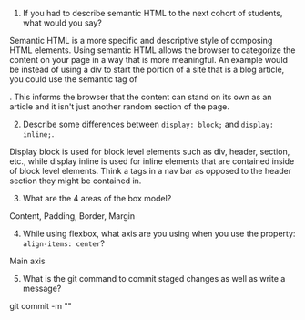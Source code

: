 1. If you had to describe semantic HTML to the next cohort of students, what would you say?

Semantic HTML is a more specific and descriptive style of composing HTML elements. 
Using semantic HTML allows the browser to categorize the content on your page in a way that is more
meaningful. An example would be instead of using a div to start the portion of a site that is a blog article, you could use the semantic tag of <article>. This informs the browser that the content can stand on its own as an article and it isn't just another random section of the page. 

2. Describe some differences between ```display: block;``` and ```display: inline;```.

Display block is used for block level elements such as div, header, section, etc., while display inline is used for inline elements that are contained inside of block level elements. Think a tags in a nav bar as opposed to the header section they might be contained in.

3. What are the 4 areas of the box model?

Content, Padding, Border, Margin

4. While using flexbox, what axis are you using when you use the property: ```align-items: center```?

Main axis

5. What is the git command to commit staged changes as well as write a message? 

git commit -m ""